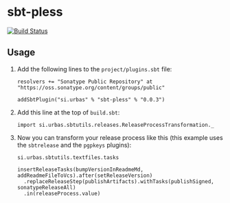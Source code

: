 # sbt-pless

[![Build Status](https://travis-ci.org/urbas/sbt-pless.png?branch=master)](https://travis-ci.org/urbas/sbt-pless)

## Usage

1.  Add the following lines to the `project/plugins.sbt` file:

        resolvers += "Sonatype Public Repository" at "https://oss.sonatype.org/content/groups/public"

        addSbtPlugin("si.urbas" % "sbt-pless" % "0.0.3")

2.  Add this line at the top of `build.sbt`:

        import si.urbas.sbtutils.releases.ReleaseProcessTransformation._

3.  Now you can transform your release process like this (this example uses the `sbtrelease` and the `pgpkeys` plugins):

        si.urbas.sbtutils.textfiles.tasks

        insertReleaseTasks(bumpVersionInReadmeMd, addReadmeFileToVcs).after(setReleaseVersion)
          .replaceReleaseStep(publishArtifacts).withTasks(publishSigned, sonatypeReleaseAll)
          .in(releaseProcess.value)
